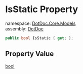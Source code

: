 ﻿# IsStatic Property

namespace: [DotDoc\.Core\.Models](../../DotDoc.Core.Models.md)<br />
assembly: [DotDoc](../../../DotDoc.md)



```csharp
public bool IsStatic { get; };
```

## Property Value

[bool](https://docs.microsoft.com/dotnet/api/System.Boolean)

